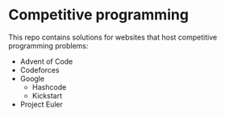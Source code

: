 # Competitive programming

This repo contains solutions for websites that host competitive programming problems:

- Advent of Code
- Codeforces
- Google
	- Hashcode
	- Kickstart
- Project Euler
